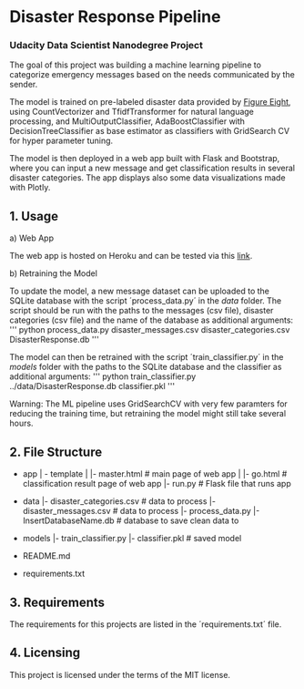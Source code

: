 # Disaster Response Pipeline

### Udacity Data Scientist Nanodegree Project

The goal of this project was building a machine learning pipeline to categorize emergency messages based on the needs communicated by the sender. 

The model is trained on pre-labeled disaster data provided by [Figure Eight](https://www.figure-eight.com/), using CountVectorizer and TfidfTransformer for natural language processing, and MultiOutputClassifier, AdaBoostClassifier with DecisionTreeClassifier as base estimator as classifiers with GridSearch CV for hyper parameter tuning. 

The model is then deployed in a web app built with Flask and Bootstrap, where you can input a new message and get classification results in several disaster categories. The app displays also some data visualizations made with Plotly.

## 1. Usage

a) Web App

The web app is hosted on Heroku and can be tested via this [link](http://localhost:3001/).

b) Retraining the Model

To update the model, a new message dataset can be uploaded to the SQLite database with the script ´process_data.py´ in the *data* folder. The script should be run with the paths to the messages (csv file), disaster categories (csv file) and the name of the database as additional arguments:
'''
python process_data.py disaster_messages.csv disaster_categories.csv DisasterResponse.db
'''

The model can then be retrained with the script ´train_classifier.py´ in the *models* folder with the paths to the SQLite database and the classifier as additional arguments:
'''
python train_classifier.py ../data/DisasterResponse.db classifier.pkl
'''

Warning: The ML pipeline uses GridSearchCV with very few paramters for reducing the training time, but retraining the model might still take several hours.

## 2. File Structure

- app
| - template
| |- master.html  # main page of web app
| |- go.html  # classification result page of web app
|- run.py  # Flask file that runs app

- data
|- disaster_categories.csv  # data to process 
|- disaster_messages.csv  # data to process
|- process_data.py
|- InsertDatabaseName.db   # database to save clean data to

- models
|- train_classifier.py
|- classifier.pkl  # saved model 

- README.md

- requirements.txt

## 3. Requirements

The requirements for this projects are listed in the ´requirements.txt´ file.

## 4. Licensing

This project is licensed under the terms of the MIT license.
